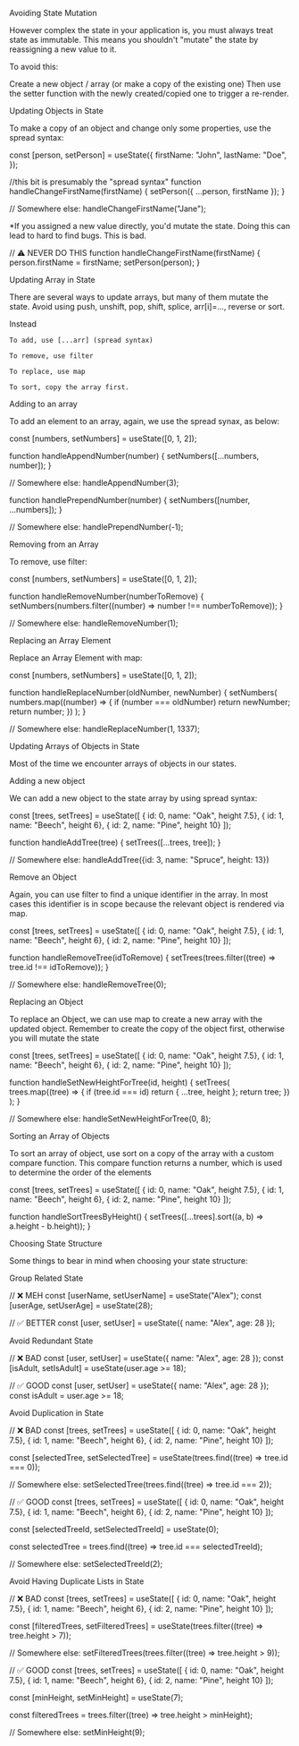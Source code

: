 Avoiding State Mutation

However complex the state in your application is, you must always treat state as immutable. This means you shouldn't "mutate" the state by reassigning a new value to it.

To avoid this:

Create a new object / array (or make a copy of the existing one)
Then use the setter function with the newly created/copied one to trigger a re-render.

Updating Objects in State

To make a copy of an object and change only some properties, use the spread syntax:

const [person, setPerson] = useState({
  firstName: "John",
  lastName: "Doe",
});

//this bit is presumably the "spread syntax"
function handleChangeFirstName(firstName) {
  setPerson({ ...person, firstName });
}

// Somewhere else:
handleChangeFirstName("Jane");

*If you assigned a new value directly, you'd mutate the state. Doing this can lead to hard to find bugs. This is bad.

// ⚠️ NEVER DO THIS
function handleChangeFirstName(firstName) {
  person.firstName = firstName;
  setPerson(person);
}

Updating Array in State

There are several ways to update arrays, but many of them mutate the state. Avoid using push, unshift, pop, shift, splice, arr[i]=..., reverse or sort.

Instead

    To add, use [...arr] (spread syntax)

    To remove, use filter

    To replace, use map

    To sort, copy the array first.

Adding to an array

To add an element to an array, again, we use the spread synax, as below:

const [numbers, setNumbers] = useState([0, 1, 2]);

function handleAppendNumber(number) {
  setNumbers([...numbers, number]);
}

// Somewhere else:
handleAppendNumber(3);

function handlePrependNumber(number) {
  setNumbers([number, ...numbers]);
}

// Somewhere else:
handlePrependNumber(-1);

Removing from an Array

To remove, use filter:

const [numbers, setNumbers] = useState([0, 1, 2]);

function handleRemoveNumber(numberToRemove) {
  setNumbers(numbers.filter((number) => number !== numberToRemove));
}

// Somewhere else:
handleRemoveNumber(1);

Replacing an Array Element

Replace an Array Element with map:

const [numbers, setNumbers] = useState([0, 1, 2]);

function handleReplaceNumber(oldNumber, newNumber) {
  setNumbers(
    numbers.map((number) => {
      if (number === oldNumber) return newNumber;
      return number;
    })
  );
}

// Somewhere else:
handleReplaceNumber(1, 1337);

Updating Arrays of Objects in State

Most of the time we encounter arrays of objects in our states.

Adding a new object

We can add a new object to the state array by using spread syntax:

const [trees, setTrees] = useState([
  { id: 0, name: "Oak", height 7.5},
  { id: 1, name: "Beech", height 6},
  { id: 2, name: "Pine", height 10}
]);

function handleAddTree(tree) {
  setTrees([...trees, tree]);
}

// Somewhere else:
handleAddTree({id: 3, name: "Spruce", height: 13})

Remove an Object

Again, you can use filter to find a unique identifier in the array. In most cases this identifier is in scope because the relevant object is rendered via map.

const [trees, setTrees] = useState([
  { id: 0, name: "Oak", height 7.5},
  { id: 1, name: "Beech", height 6},
  { id: 2, name: "Pine", height 10}
]);

function handleRemoveTree(idToRemove) {
  setTrees(trees.filter((tree) => tree.id !== idToRemove));
}

// Somewhere else:
handleRemoveTree(0);

Replacing an Object

To replace an Object, we can use map to create a new array with the updated object. Remember to create the copy of the object first, otherwise you will mutate the state

const [trees, setTrees] = useState([
  { id: 0, name: "Oak", height 7.5},
  { id: 1, name: "Beech", height 6},
  { id: 2, name: "Pine", height 10}
]);

function handleSetNewHeightForTree(id, height) {
  setTrees(
    trees.map((tree) => {
      if (tree.id === id) return { ...tree, height };
      return tree;
    })
  );
}

// Somewhere else:
handleSetNewHeightForTree(0, 8);

Sorting an Array of Objects

To sort an array of object, use sort on a copy of the array with a custom compare function. This compare function returns a number, which is used to determine the order of the elements

const [trees, setTrees] = useState([
  { id: 0, name: "Oak", height 7.5},
  { id: 1, name: "Beech", height 6},
  { id: 2, name: "Pine", height 10}
]);

function handleSortTreesByHeight() {
  setTrees([...trees].sort((a, b) => a.height - b.height));
}

Choosing State Structure

Some things to bear in mind when choosing your state structure:

Group Related State

// ❌ MEH
const [userName, setUserName] = useState("Alex");
const [userAge, setUserAge] = useState(28);

// ✅ BETTER
const [user, setUser] = useState({ name: "Alex", age: 28 });

Avoid Redundant State

// ❌ BAD
const [user, setUser] = useState({ name: "Alex", age: 28 });
const [isAdult, setIsAdult] = useState(user.age >= 18);

// ✅ GOOD
const [user, setUser] = useState({ name: "Alex", age: 28 });
const isAdult = user.age >= 18;

Avoid Duplication in State

// ❌ BAD
const [trees, setTrees] = useState([
  { id: 0, name: "Oak", height 7.5},
  { id: 1, name: "Beech", height 6},
  { id: 2, name: "Pine", height 10}
]);

const [selectedTree, setSelectedTree] = useState(trees.find((tree) => tree.id === 0));

// Somewhere else:
setSelectedTree(trees.find((tree) => tree.id === 2));


// ✅ GOOD
const [trees, setTrees] = useState([
  { id: 0, name: "Oak", height 7.5},
  { id: 1, name: "Beech", height 6},
  { id: 2, name: "Pine", height 10}
]);

const [selectedTreeId, setSelectedTreeId] = useState(0);

const selectedTree = trees.find((tree) => tree.id === selectedTreeId);

// Somewhere else:
setSelectedTreeId(2);

Avoid Having Duplicate Lists in State

// ❌ BAD
const [trees, setTrees] = useState([
  { id: 0, name: "Oak", height 7.5},
  { id: 1, name: "Beech", height 6},
  { id: 2, name: "Pine", height 10}
]);

const [filteredTrees, setFilteredTrees] = useState(trees.filter((tree) => tree.height > 7));

// Somewhere else:
setFilteredTrees(trees.filter((tree) => tree.height > 9));

// ✅ GOOD
const [trees, setTrees] = useState([
  { id: 0, name: "Oak", height 7.5},
  { id: 1, name: "Beech", height 6},
  { id: 2, name: "Pine", height 10}
]);

const [minHeight, setMinHeight] = useState(7);

const filteredTrees = trees.filter((tree) => tree.height > minHeight);

// Somewhere else:
setMinHeight(9);